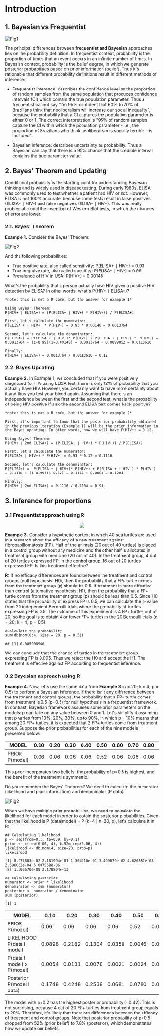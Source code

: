 # Introduction

## 1. Bayesian vs Frequentist
![Fig1](https://miro.medium.com/max/1932/0*eqNjjx0pcgm4_GPU.png)

The principal differences between **frequentist and Bayesian** approaches lies on the probability definition. In frequentist context, probability is the proportion of times that an event occurs in an infinite number of times. In Bayesian context, probability is the belief degree, in which we generate posterior probabilities based on prior information (belief). Thus it's rationable that different probability definitions result in different methods of inference: 

- Frequentist inference: describes the confidence level as the proportion of random samples from the same population that produces confidence intervals (CI) which contain the true population parameter. Thus a frequentist cannot say "I'm 95% confident that 60% to 70% of Brazilians think that neoliberalism will increase our social inequality", because the probability that a CI captures the population parameter is either 0 or 1. The correct interpretation is "95% of random samples capture the CI within which the population parameter - i.e., the proportion of Brazilians who think neoliberalism is socially terrible - is included".

- Bayesian inference: describes uncertainty as probability. Thus a Bayesian can say that there is a 95% chance that the credible interval contains the true parameter value.

## 2. Bayes' Theorem and Updating

Conditional probability is the starting point for understanding Bayesian thinking and is widely used in disease testing. During early 1980s, ELISA was commonly used to test whether a patient had HIV or not. However, ELISA is not 100% accurate, because some tests result in false positives (ELISA+ ∣ HIV-) and false negatives (ELISA- ∣ HIV+). This was really problematic until the invention of Western Blot tests, in which the chances of error are lower. 

### 2.1. Bayes' Theorem 
**Example 1.** Consider the Bayes' Theorem: 

![Fig2](https://wikimedia.org/api/rest_v1/media/math/render/svg/2634e395f47aaf16f5deb5b09a979afc646d83eb)

And the following probabilities:
- True positive rate, also called sensitivity: P(ELISA+ ∣ HIV+) = 0.93
- True negative rate, also called specifity: P(ELISA- ∣ HIV-) = 0.99
- Prevalence of HIV in USA: P(HIV+) = 0.00148

What's the probability that a person actually have HIV given a positive HIV detection by ELISA? In other words, what's P(HIV+ ∣ ELISA+)?

```
*note: this is not a R code, but the answer for example 1*

Using Bayes' Theroem:
P(HIV+ ∣ ELISA+) = (P(ELISA+ ∣ HIV+) * P(HIV+)) / P(ELISA+)

First, let's calculate the numerator:
P(ELISA + ∣ HIV+) * P(HIV+) = 0.93 * 0.00148 = 0.0013764

Second, let's calculate the denominator: 
P(ELISA+) = P(ELISA + ∣ HIV+)* P(HIV+) + P(ELISA + ∣ HIV-) * P(HIV-) = 0.0013764 + (1-0.99)(1-0.00148) = 0.0013764 + 0.0099852 = 0.0113616

Finally:
P(HIV+ ∣ ELISA+) = 0.0013764 / 0.0113616 = 0.12
```

### 2.2. Bayes Updating
**Example 2.** In Example 1, we concluded that if you were positively diagnosed for HIV using ELISA test, there is only 12% of probability that you actually have HIV. However, you certainly want to have more certainty about it and thus you test your blood again. Assuming that there is an independence between the first and the second test, what is the probability of being HIV positive if also the second ELISA test comes back positive?

```
*note: this is not a R code, but the answer for example 2*

First, it's important to know that the posterior probability obtained in the previous iteration (Example 1) will be the prior information in the Bayes updating. In other words, now we will have P(HIV+) = 0.12. 

Using Bayes' Theorem:
P(HIV+ ∣ 2nd ELISA+) = (P(ELISA+ ∣ HIV+) * P(HIV+)) / P(ELISA+)

First, let's calculate the numerator:
P(ELISA+ ∣ HIV+) * P(HIV+) = 0.93 * 0.12 = 0.1116

Second, let's calculate the denominator:
P(ELISA+) =  P(ELISA + ∣ HIV+)* P(HIV+) + P(ELISA + ∣ HIV-) * P(HIV-) = 0.1116 + (1-0.99)(1-0.12) = 0.1116 + 0.0088 = 0.1204

Finally:
P(HIV+ ∣ 2nd ELISA+) = 0.1116 / 0.1204 = 0.93
```

## 3. Inference for proportions
### 3.1 Frequentist approach using R
<div style="text-align:center"><img src="https://oliveridleyproject.org/wp-content/uploads/2019/06/Green-turtle-with-fibropapillomatosis-tumors-Kenya.jpg" /></div>

**Example 3.** Consider a hypothetic context in which 40 sea turtles are used in a research about the efficacy of a new treatment against fibropapillomatosis (FP). Half of the animals (20 out of 40 turtles) is placed in a control group without any medicine and the other half is allocated in treatment group with medicine (20 out of 40). In the treatment group, 4 out of 20 turtles expressed FP. In the control group, 16 out of 20 turtles expressed FP. Is this treatment effective?

**R:** If no efficacy differences are found between the treatment and control groups (null hypothesis: H0), then the probability that a FP+ turtle comes from the treatment group (p) should be 0.5. If treatment is more effective than control (alternative hypothesis: H1), then the probability that a FP+ turtle comes from the treatment group (p) should be less than 0.5. Since H0 states that the probability of express FP is 0.5, we can calculate the p-value from 20 independent Bernoulli trials where the probability of turtles expressing FP is 0.5. The outcome of this experiment is 4 FP+ turtles out of 20, so the goal is to obtain 4 or fewer FP+ turtles in the 20 Bernoulli trials (n = 20; k = 4; p = 0.5).

```
#Calculate the probability 
sum(dbinom(0:4, size = 20, p = 0.5))
```

```
## [1] 0.005908966
```

We can conclude that the chance of turtles in the treatment group expressing FP is 0.005. Thus we reject the H0 and accept the H1. The treatment is effective against FP according to frequentist inference.

### 3.2 Bayesian approach using R

**Example 4.** Now, let's use the same data from **Example 3** (n = 20; k = 4; p = 0.5) to perform a Bayesian Inference. If there isn't any difference between the treatment and control groups, the probability that a FP+ turtle comes from treatment is 0.5 (p=0.5) for null hypothesis in a frequentist framework. In contrast, Bayesian framework assumes some prior parameters on the models: p can take on any value between 0 and 1. Let's simplify it assuming that p varies from 10%, 20%, 30%, up to 90%, in which p = 10% means that among 20 FP+ turtles, it is expected that 2 FP+ turtles come from treatment group. Suppose the prior probabilities for each of the nine models presented below: 


| MODEL                   |  0.10 |  0.20 |  0.30 |  0.40 |  0.50 |  0.60 |  0.70 |  0.80 |  0.90 |
|-------------------------|-------|-------|-------|-------|-------|-------|-------|-------|-------|
| PRIOR P(model)          |  0.06 |  0.06 |  0.06 |  0.06 |  0.52 |  0.06 |  0.06 |  0.06 |  0.06 |

This prior incorporates two beliefs: the probability of p=0.5 is highest, and the benefit of the treatment is symmetric. 

Do you remember the Bayes' Theorem? We need to calculate the numerator (likelihood and prior information) and denominator (P data).

![Fig2](https://wikimedia.org/api/rest_v1/media/math/render/svg/2634e395f47aaf16f5deb5b09a979afc646d83eb)

When we have multiple prior probabilities, we need to calculate the likelihood for each model in order to obtain the posterior probabilities. Given that the likelihood is P (data|model) = P (k=4 | n=20, p), let's calculate it in R:

```
## Calculating likelihood
p <- seq(from=0.1, to=0.9, by=0.1)
prior <- c(rep(0.06, 4), 0.52m rep(0.06, 4))
likelihood <- dbinom(4, size=20, prob=p)
likelihood
```

```
[1] 8.977883e-02 2.181994e-01 1.304210e-01 3.499079e-02 4.620552e-03 2.696862e-04 5.007558e-06
[8] 1.300570e-08 3.178804e-13
```

```
## Calculating posterior
numerator <- prior * likelihood
denominator <- sum (numerator)
posterior <- numerator / denominator
sum (posterior)
```

```
[1] 1
```

| MODEL                     |  0.10 |  0.20 |  0.30 |  0.40 |  0.50 |  0.60 |  0.70 |  0.80 |  0.90 |
|---------------------------|-------|-------|-------|-------|-------|-------|-------|-------|-------|
| PRIOR P(model)            |   0.06|   0.06|   0.06|   0.06|   0.52|   0.06|   0.06|   0.06|   0.06|
| LIKELIHOOD P(data I model)| 0.0898|	0.2182|	0.1304|	0.0350|	0.0046|	0.0003|  0.00 |	 0.00	|   0.00|
| P(data I model) x P(model)| 0.0054| 0.0131|	0.0078|	0.0021|	0.0024|	0.0000|	  0.00|  0.00	|   0.00|
| Posterior P(model I data) | 0.1748|	0.4248|	0.2539|	0.0681|	0.0780|	0.0005|	  0.00|	  0.00| 	0.00|

The model with p=0.2 has the highest posterior probability (=0.42). This is not surprising, because 4 out of 20 FP+ turtles from treatment group equals to 20%. Therefore, it's likely that there are differences between the efficacy of treatment and control groups. Note that posterior probability of p=0.5 dropped from 52% (prior belief) to 7.8% (posterior), which demonstrates how we update our beliefs.  

